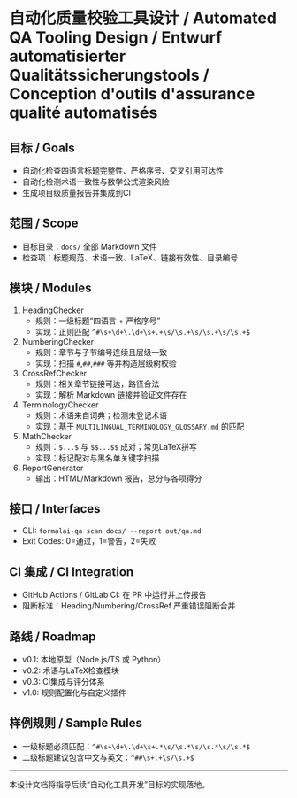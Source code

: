 # 自动化质量校验工具设计 / Automated QA Tooling Design / Entwurf automatisierter Qualitätssicherungstools / Conception d'outils d'assurance qualité automatisés

## 目标 / Goals

- 自动化检查四语言标题完整性、严格序号、交叉引用可达性
- 自动化检测术语一致性与数学公式渲染风险
- 生成项目级质量报告并集成到CI

## 范围 / Scope

- 目标目录：`docs/` 全部 Markdown 文件
- 检查项：标题规范、术语一致、LaTeX、链接有效性、目录编号

## 模块 / Modules

1. HeadingChecker
   - 规则：一级标题“四语言 + 严格序号”
   - 实现：正则匹配 `^#\s+\d+\.\d+\s+.+\s/\s.+\s/\s.+\s/\s.+$`
2. NumberingChecker
   - 规则：章节与子节编号连续且层级一致
   - 实现：扫描 `#`,`##`,`###` 等并构造层级树校验
3. CrossRefChecker
   - 规则：相关章节链接可达，路径合法
   - 实现：解析 Markdown 链接并验证文件存在
4. TerminologyChecker
   - 规则：术语来自词典；检测未登记术语
   - 实现：基于 `MULTILINGUAL_TERMINOLOGY_GLOSSARY.md` 的匹配
5. MathChecker
   - 规则：`$...$` 与 `$$...$$` 成对；常见LaTeX拼写
   - 实现：标记配对与黑名单关键字扫描
6. ReportGenerator
   - 输出：HTML/Markdown 报告，总分与各项得分

## 接口 / Interfaces

- CLI: `formalai-qa scan docs/ --report out/qa.md`
- Exit Codes: 0=通过，1=警告，2=失败

## CI 集成 / CI Integration

- GitHub Actions / GitLab CI: 在 PR 中运行并上传报告
- 阻断标准：Heading/Numbering/CrossRef 严重错误阻断合并

## 路线 / Roadmap

- v0.1: 本地原型（Node.js/TS 或 Python）
- v0.2: 术语与LaTeX检查模块
- v0.3: CI集成与评分体系
- v1.0: 规则配置化与自定义插件

## 样例规则 / Sample Rules

- 一级标题必须匹配：`^#\s+\d+\.\d+\s+.*\s/\s.*\s/\s.*\s/\s.*$`
- 二级标题建议包含中文与英文：`^##\s+.+\s/\s.+$`

---

本设计文档将指导后续“自动化工具开发”目标的实现落地。
